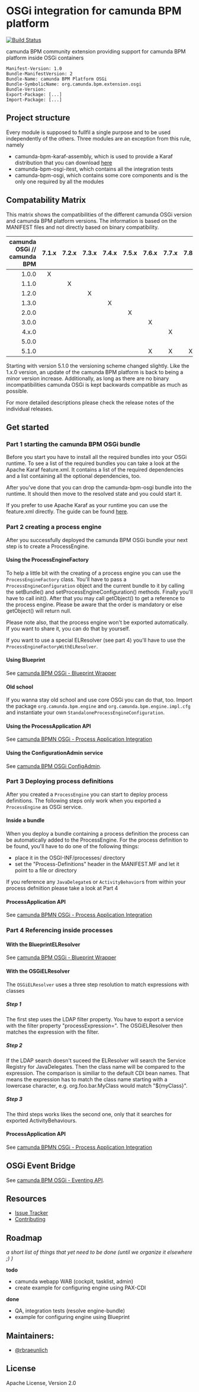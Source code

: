 # OSGi integration for camunda BPM platform

[![Build Status](https://travis-ci.org/camunda/camunda-bpm-platform-osgi.svg?branch=master)](https://travis-ci.org/camunda/camunda-bpm-platform-osgi)

camunda BPM community extension providing support for camunda BPM platform inside OSGi containers

```
Manifest-Version: 1.0
Bundle-ManifestVersion: 2
Bundle-Name: camunda BPM Platform OSGi
Bundle-SymbolicName: org.camunda.bpm.extension.osgi
Bundle-Version: 
Export-Package: [...]
Import-Package: [...]
```

## Project structure

Every module is supposed to fullfil a single purpose and to be used independently of the others.
Three modules are an exception from this rule, namely
- camunda-bpm-karaf-assembly, which is used to provide a Karaf distribution that you can download [here](https://github.com/camunda/camunda-bpm-platform-osgi/releases)
- camunda-bpm-osgi-itest, which contains all the integration tests
- camunda-bpm-osgi, which contains some core components and is the only one required by all the modules

## Compatability Matrix

This matrix shows the compatibilities of the different camunda OSGi version and camunda BPM platform versions.
The information is based on the MANIFEST files and not directly based on binary compatibility.

| camunda OSGi // camunda BPM  |  7.1.x  |  7.2.x  |  7.3.x  |  7.4.x  |  7.5.x  |  7.6.x  |  7.7.x  |  7.8.x  |  7.9.x  |  7.10.x |
|-----------------------------:|:-------:|:-------:|:-------:|:-------:|:-------:|:-------:|:-------:|:-------:|:-------:|:--------:
|                       1.0.0  |    X    |         |         |         |         |         |         |         |         |         |
|                       1.1.0  |         |    X    |         |         |         |         |         |         |         |         |
|                       1.2.0  |         |         |    X    |         |         |         |         |         |         |         |
|                       1.3.0  |         |         |         |    X    |         |         |         |         |         |         |
|                       2.0.0  |         |         |         |         |    X    |         |         |         |         |         |
|                       3.0.0  |         |         |         |         |         |    X    |         |         |         |         |
|                       4.x.0  |         |         |         |         |         |         |    X    |         |         |         |
|                       5.0.0  |         |         |         |         |         |         |         |         |    X    |         |
|                       5.1.0  |         |         |         |         |         |    X    |    X    |    X    |    X    |    X    |

Starting with version 5.1.0 the versioning scheme changed slightly. Like the 1.x.0 version, an update of the camunda BPM platform is back to being a minor version increase.
Additionally, as long as there are no binary incompatibilities camunda OSGi is kept backwards compatible as much as possible.

For more detailed descriptions please check the release notes of the individual releases.

## Get started

### Part 1 starting the camunda BPM OSGi bundle

Before you start you have to install all the required bundles into your OSGi runtime.
To see a list of the required bundles you can take a look at the Apache Karaf feature.xml.
It contains a list of the required dependencies and a list containing all the optional dependencies, too.

After you've done that you can drop the camunda-bpm-osgi bundle into the runtime.
It should then move to the resolved state and you could start it.

If you prefer to use Apache Karaf as your runtime you can use the feature.xml directly. The guide can be found [here](https://github.com/camunda/camunda-bpm-platform-osgi/blob/master/camunda-bpm-karaf-feature/README.md).

### Part 2 creating a process engine

After you successfully deployed the camunda BPM OSGi bundle your next step is to create a ProcessEngine.

#### Using the ProcessEngineFactory

To help a little bit with the creating of a process engine you can use the `ProcessEngineFactory` class. You'll have to pass a `ProcessEngineConfiguration` object and the current bundle to it by calling the setBundle() and setProcessEngineConfiguration() methods. Finally you'll have to call init(). After that you may call getObject() to get a reference to the process engine.
Please be aware that the order is mandatory or else getObject() will return null.

Please note also, that the process engine won't be exported automatically. If you want to share it, you can do that by yourself.

If you want to use a special ELResolver (see part 4) you'll have to use the `ProcessEngineFactoryWithELResolver`.

#### Using Blueprint

See [camunda BPM OSGi - Blueprint Wrapper](camunda-bpm-blueprint-wrapper)

#### Old school

If you wanna stay old school and use core OSGi you can do that, too.
Import the package `org.camunda.bpm.engine` and `org.camunda.bpm.engine.impl.cfg` and instantiate your own `StandaloneProcessEngineConfiguration`.

#### Using the ProcessApplication API

See [camunda BPMN OSGi - Process Application Integration](camunda-bpm-osgi-processapplication)

#### Using the ConfigurationAdmin service

See [camunda BPM OSGi ConfigAdmin](camunda-bpm-osgi-configadmin).

### Part 3 Deploying process definitions

After you created a `ProcessEngine` you can start to deploy process definitions.
The following steps only work when you exported a `ProcessEngine` as OSGi service.

#### Inside a bundle

When you deploy a bundle containing a process definition the process can be automatically added to the ProcessEngine.
For the process definition to be found, you'll have to do one of the following things:
- place it in the OSGI-INF/processes/ directory
- set the "Process-Definitions" header in the MANIFEST.MF and let it point to a file or directory

If you reference any `JavaDelegate`s or `ActivityBehavior`s from within your process defniition please take a look at Part 4

#### ProcessApplication API

See [camunda BPMN OSGi - Process Application Integration](camunda-bpm-osgi-processapplication)

### Part 4 Referencing inside processes

#### With the BlueprintELResolver

See [camunda BPM OSGi - Blueprint Wrapper](camunda-bpm-blueprint-wrapper)

#### With the OSGiELResolver

The `OSGiELResolver` uses a three step resolution to match expressions with classes

##### Step 1

The first step uses the LDAP filter property. You have to export a service with the filter property "processExpression=". The OSGiELResolver then matches the expression with the filter.

##### Step 2

If the LDAP search doesn't suceed the ELResolver will search the Service Registry for JavaDelegates. Then the class name will be compared to the expression. The comparison is similiar to the default CDI bean names. That means the expression has to match the class name starting with a lowercase character, e.g. org.foo.bar.MyClass would match "${myClass}".

##### Step 3

The third steps works likes the second one, only that it searches for exported ActivityBehaviours. 

#### ProcessApplication API

See [camunda BPMN OSGi - Process Application Integration](camunda-bpm-osgi-processapplication)

## OSGi Event Bridge

See [camunda BPM OSGi - Eventing API](https://github.com/camunda/camunda-bpm-platform-osgi/tree/messaging/camunda-bpm-osgi-eventing-api).

## Resources

* [Issue Tracker](https://github.com/camunda/camunda-bpm-platform-osgi/issues)
* [Contributing](CONTRIBUTING.md)


## Roadmap

_a short list of things that yet need to be done (until we organize it elsewhere ;) )_

**todo**
- camunda webapp WAB (cockpit, tasklist, admin)
- create example for configuring engine using PAX-CDI

**done**
- QA, integration tests (resolve engine-bundle)
- example for configuring engine using Blueprint


## Maintainers:

* [@rbraeunlich ](https://github.com/rbraeunlich)

## License

Apache License, Version 2.0
